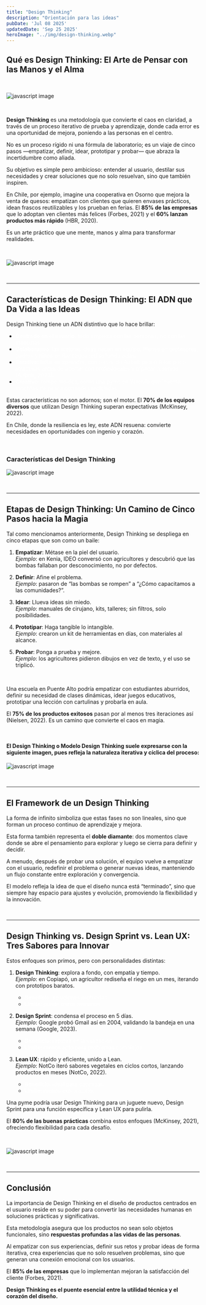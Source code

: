 ```yaml
---
title: "Design Thinking"
description: "Orientación para las ideas"
pubDate: 'Jul 08 2025'
updatedDate: 'Sep 25 2025'
heroImage: "../img/design-thinking.webp"
---
```


## Qué es Design Thinking: El Arte de Pensar con las Manos y el Alma  

&nbsp;  

![javascript image](/img/design-thinking.webp)

&nbsp;  

**Design Thinking** es una metodología que convierte el caos en claridad, a través de un proceso iterativo de prueba y aprendizaje, donde cada error es una oportunidad de mejora, poniendo a las personas en el centro.  

No es un proceso rígido ni una fórmula de laboratorio; es un viaje de cinco pasos —empatizar, definir, idear, prototipar y probar— que abraza la incertidumbre como aliada.  

Su objetivo es simple pero ambicioso: entender al usuario, destilar sus necesidades y crear soluciones que no solo resuelvan, sino que también inspiren.  

En Chile, por ejemplo, imagine una cooperativa en Osorno que mejora la venta de quesos: empatizan con clientes que quieren envases prácticos, idean frascos reutilizables y los prueban en ferias. El **85% de las empresas** que lo adoptan ven clientes más felices (Forbes, 2021) y el **60% lanzan productos más rápido** (HBR, 2020).  

Es un arte práctico que une mente, manos y alma para transformar realidades.  

&nbsp;  

![javascript image](/img/designthinking1.png)

&nbsp;  

---

## Características de Design Thinking: El ADN que Da Vida a las Ideas  

Design Thinking tiene un ADN distintivo que lo hace brillar:  

- <span style="color:white;">**Centrado en el usuario**: todo empieza con las personas, no con las máquinas.</span>  
- <span style="color:white;">**Colaborativo**: las mejores ideas nacen en equipo. Piense en profesores, padres y niños en Rancagua rediseñando aulas.</span>  
- <span style="color:white;">**Iterativo**: fallar es aprender, como cuando Airbnb probó fotos poco atractivas antes de acertar con profesionales y triplicar reservas (Airbnb, 2023).</span>  
- <span style="color:white;">**Creativo**: rompe moldes, como una pyme en Valdivia que inventa mochilas de pesca con redes recicladas.</span>  

Estas características no son adornos; son el motor. El **70% de los equipos diversos** que utilizan Design Thinking superan expectativas (McKinsey, 2022).  

En Chile, donde la resiliencia es ley, este ADN resuena: convierte necesidades en oportunidades con ingenio y corazón.  

&nbsp;  

### Características del Design Thinking  

![javascript image](/img/caractdesignthinking.png)

&nbsp;  

---

## Etapas de Design Thinking: Un Camino de Cinco Pasos hacia la Magia  

Tal como mencionamos anteriormente, Design Thinking se despliega en cinco etapas que son como un baile:  

1. **Empatizar**: Métase en la piel del usuario.  
   *Ejemplo*: en Kenia, IDEO conversó con agricultores y descubrió que las bombas fallaban por desconocimiento, no por defectos.  

2. **Definir**: Afine el problema.  
   *Ejemplo*: pasaron de “las bombas se rompen” a “¿Cómo capacitamos a las comunidades?”.  

3. **Idear**: Llueva ideas sin miedo.  
   *Ejemplo*: manuales de cirujano, kits, talleres; sin filtros, solo posibilidades.  

4. **Prototipar**: Haga tangible lo intangible.  
   *Ejemplo*: crearon un kit de herramientas en días, con materiales al alcance.  

5. **Probar**: Ponga a prueba y mejore.  
   *Ejemplo*: los agricultores pidieron dibujos en vez de texto, y el uso se triplicó.  

&nbsp;  

Una escuela en Puente Alto podría empatizar con estudiantes aburridos, definir su necesidad de clases dinámicas, idear juegos educativos, prototipar una lección con cartulinas y probarla en aula.  

El **75% de los productos exitosos** pasan por al menos tres iteraciones así (Nielsen, 2022). Es un camino que convierte el caos en magia.  

&nbsp;  

#### El Design Thinking o Modelo Design Thinking suele expresarse con la siguiente imagen, pues refleja la naturaleza iterativa y cíclica del proceso:  

![javascript image](/img/IMAGENdesignthinking.jpg)

&nbsp;  

---

## El Framework de un Design Thinking  

La forma de infinito simboliza que estas fases no son lineales, sino que forman un proceso continuo de aprendizaje y mejora.  

Esta forma también representa el **doble diamante**: dos momentos clave donde se abre el pensamiento para explorar y luego se cierra para definir y decidir.  

A menudo, después de probar una solución, el equipo vuelve a empatizar con el usuario, redefinir el problema o generar nuevas ideas, manteniendo un flujo constante entre exploración y convergencia.  

El modelo refleja la idea de que el diseño nunca está “terminado”, sino que siempre hay espacio para ajustes y evolución, promoviendo la flexibilidad y la innovación.  

&nbsp;  

---

## Design Thinking vs. Design Sprint vs. Lean UX: Tres Sabores para Innovar  

Estos enfoques son primos, pero con personalidades distintas:  

1. **Design Thinking**: explora a fondo, con empatía y tiempo.  
   *Ejemplo*: en Copiapó, un agricultor rediseña el riego en un mes, iterando con prototipos baratos.  
   - <span style="color:white;">**Beneficio**: soluciones profundas.</span>  
   - <span style="color:white;">**Límite**: puede tomar semanas.</span>  

2. **Design Sprint**: condensa el proceso en 5 días.  
   *Ejemplo*: Google probó Gmail así en 2004, validando la bandeja en una semana (Google, 2023).  
   - <span style="color:white;">**Beneficio**: rapidez en la validación.</span>  
   - <span style="color:white;">**Límite**: menos apto para problemas complejos.</span>  

3. **Lean UX**: rápido y eficiente, unido a Lean.  
   *Ejemplo*: NotCo iteró sabores vegetales en ciclos cortos, lanzando productos en meses (NotCo, 2022).  
   - <span style="color:white;">**Beneficio**: ideal para optimizar.</span>  
   - <span style="color:white;">**Límite**: menos exploratorio.</span>  

Una pyme podría usar Design Thinking para un juguete nuevo, Design Sprint para una función específica y Lean UX para pulirla.  

El **80% de las buenas prácticas** combina estos enfoques (McKinsey, 2021), ofreciendo flexibilidad para cada desafío.  

&nbsp;  

![javascript image](/img/IMAGENdesignthinking.jpg)

&nbsp;  

---

## Conclusión  

La importancia de Design Thinking en el diseño de productos centrados en el usuario reside en su poder para convertir las necesidades humanas en soluciones prácticas y significativas.  

Esta metodología asegura que los productos no sean solo objetos funcionales, sino **respuestas profundas a las vidas de las personas**.  

Al empatizar con sus experiencias, definir sus retos y probar ideas de forma iterativa, crea experiencias que no solo resuelven problemas, sino que generan una conexión emocional con los usuarios.  

El **85% de las empresas** que lo implementan mejoran la satisfacción del cliente (Forbes, 2021).  

**Design Thinking es el puente esencial entre la utilidad técnica y el corazón del diseño.**

